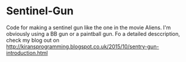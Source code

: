 # Sentinel-Gun
Code for making a sentinel gun like the one in the movie Aliens.
I'm obviously using a BB gun or a paintball gun.
Fo a detailed desccription, check my blog out on
http://kiransprogramming.blogspot.co.uk/2015/10/sentry-gun-introduction.html

